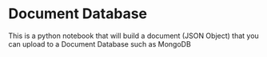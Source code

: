 # Document Database

This is a python notebook that will build a document (JSON Object) that you can upload to a Document Database such as MongoDB
